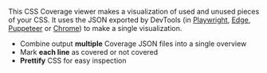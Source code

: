 This CSS Coverage viewer makes a visualization of used and unused pieces of your CSS. It uses the JSON exported by DevTools (in [Playwright](https://playwright.dev/docs/api/class-coverage#coverage-start-css-coverage), [Edge](https://learn.microsoft.com/en-us/microsoft-edge/devtools-guide-chromium/coverage/), [Puppeteer](https://pptr.dev/api/puppeteer.coverage.startcsscoverage/) or [Chrome](https://developer.chrome.com/docs/devtools/coverage/)) to make a single visualization.

- Combine output **multiple** Coverage JSON files into a single overview
- Mark **each line** as covered or not covered
- **Prettify** CSS for easy inspection

